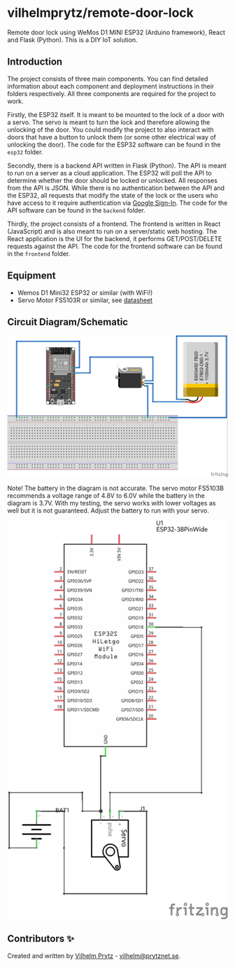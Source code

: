 # vilhelmprytz/remote-door-lock

Remote door lock using WeMos D1 MINI ESP32 (Arduino framework), React and Flask (Python). This is a DIY IoT solution.

## Introduction

The project consists of three main components. You can find detailed information about each component and deployment instructions in their folders respectively. All three components are required for the project to work.

Firstly, the ESP32 itself. It is meant to be mounted to the lock of a door with a servo. The servo is meant to turn the lock and therefore allowing the unlocking of the door. You could modify the project to also interact with doors that have a button to unlock them (or some other electrical way of unlocking the door). The code for the ESP32 software can be found in the `esp32` folder.

Secondly, there is a backend API written in Flask (Python). The API is meant to run on a server as a cloud application. The ESP32 will poll the API to determine whether the door should be locked or unlocked. All responses from the API is JSON. While there is no authentication between the API and the ESP32, all requests that modify the state of the lock or the users who have access to it require authentication via [Google Sign-In](https://developers.google.com/identity/sign-in/web/sign-in). The code for the API software can be found in the `backend` folder.

Thirdly, the project consists of a frontend. The frontend is written in React (JavaScript) and is also meant to run on a server/static web hosting. The React application is the UI for the backend, it performs GET/POST/DELETE requests against the API. The code for the frontend software can be found in the `frontend` folder.

## Equipment

- Wemos D1 Mini32 ESP32 or similar (with WiFi!)
- Servo Motor FS5103R or similar, see [datasheet](https://www.rhydolabz.com/documents/24/FS5103R_specs.pdf)

## Circuit Diagram/Schematic

![Circuit Diagram created with Fritzing](docs/circuit-diagram.jpg)

Note! The battery in the diagram is not accurate. The servo motor FS5103B recommends a voltage range of 4.8V to 6.0V while the battery in the diagram is 3.7V. With my testing, the servo works with lower voltages as well but it is not guaranteed. Adjust the battery to run with your servo.

![Circuit Schematic created with Fritzing](docs/circuit-schematic.jpg)

## Contributors ✨

Created and written by [Vilhelm Prytz](https://github.com/vilhelmprytz) - [vilhelm@prytznet.se](mailto:vilhelm@prytznet.se).
